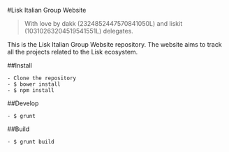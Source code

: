 #Lisk Italian Group Website
> With love by dakk (2324852447570841050L) and liskit (10310263204519541551L) delegates.

This is the Lisk Italian Group Website repository. The website aims to track all the projects related to the Lisk ecosystem. 

##Install

    - Clone the repository
    - $ bower install
    - $ npm install
    
##Develop

    - $ grunt
    
##Build

    - $ grunt build

